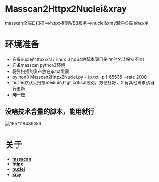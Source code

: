 # Masscan2Httpx2Nuclei&xray
masscan全端口扫描==>httpx探测WEB服务==>nuclei&xray漏洞扫描
`解放双手`
# 环境准备 
- 自备nuclei\httpx\xray_linux_amd64放脚本同目录(文件名请保持不变)
- 自备masscan python3环境
- 将要扫描的资产放在ip.txt里面
- python3 Masscan2Httpx2Nuclei.py -i ip.txt -p 1-65535 --rate 2000
- nuclei默认只扫描medium,high,critical级别，方便打野，如有其他需求请自行更新
- **睡一觉**
## 没啥技术含量的脚本，能用就行
![1657119439056](https://user-images.githubusercontent.com/62868358/177580861-48afa816-20bd-40fc-8ea1-aa776669a370.png)

# 关于
* **[masscan](https://github.com/robertdavidgraham/masscan)**
* **[httpx](https://github.com/projectdiscovery/httpx/releases/)**
* **[nuclei](https://github.com/projectdiscovery/nuclei/releases)**
* **[xray](https://github.com/chaitin/xray/releases/tag/1.8.4)**

